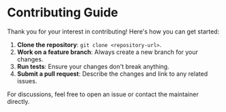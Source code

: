 # Contributing Guide

Thank you for your interest in contributing! Here's how you can get started:

1. **Clone the repository**: `git clone <repository-url>`.
2. **Work on a feature branch**: Always create a new branch for your changes.
3. **Run tests**: Ensure your changes don't break anything.
4. **Submit a pull request**: Describe the changes and link to any related issues.

For discussions, feel free to open an issue or contact the maintainer directly.
